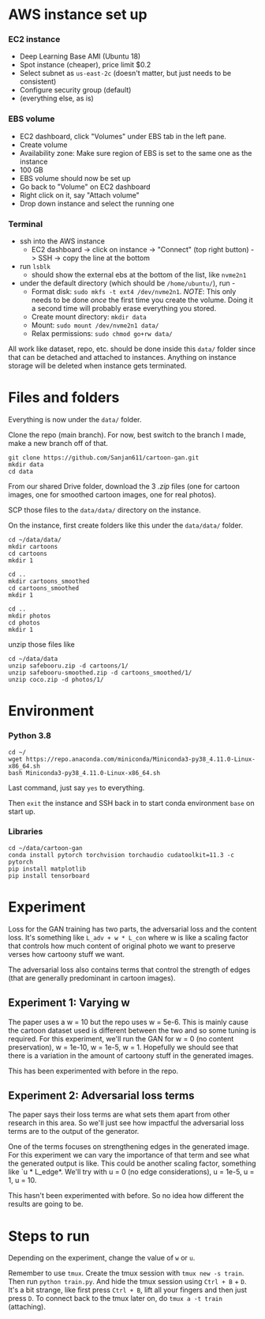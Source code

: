 # AWS instance set up

### EC2 instance
- Deep Learning Base AMI (Ubuntu 18)
- Spot instance (cheaper), price limit $0.2
- Select subnet as `us-east-2c` (doesn't matter, but just needs to be consistent)
- Configure security group (default)
- (everything else, as is)

### EBS volume
- EC2 dashboard, click "Volumes" under EBS tab in the left pane.
- Create volume
- Availability zone: Make sure region of EBS is set to the same one as the instance
- 100 GB
- EBS volume should now be set up
- Go back to "Volume" on EC2 dashboard
- Right click on it, say "Attach volume"
- Drop down instance and select the running one

### Terminal
- ssh into the AWS instance
    - EC2 dashboard -> click on instance -> "Connect" (top right button) -> SSH -> copy the line at the bottom
- run `lsblk`
    - should show the external ebs at the bottom of the list, like `nvme2n1`
- under the default directory (which should be `/home/ubuntu/`), run - 
    - Format disk: `sudo mkfs -t ext4 /dev/nvme2n1`. *NOTE*: This only needs to be done *once* the first time you create the volume. Doing it a second time will probably erase everything you stored.
    - Create mount directory: `mkdir data`
    - Mount: `sudo mount /dev/nvme2n1 data/`
    - Relax permissions: `sudo chmod go+rw data/`

All work like dataset, repo, etc. should be done inside this `data/` folder since that can be detached and attached to instances. Anything on instance storage will be deleted when instance gets terminated.

# Files and folders
Everything is now under the `data/` folder.

Clone the repo (main branch). For now, best switch to the branch I made, make a new branch off of that.

```
git clone https://github.com/Sanjan611/cartoon-gan.git
mkdir data
cd data
```

From our shared Drive folder, download the 3 *.zip* files (one for cartoon images, one for smoothed cartoon images, one for real photos). 

SCP those files to the `data/data/` directory on the instance. 

On the instance, first create folders like this under the `data/data/` folder.
```
cd ~/data/data/
mkdir cartoons
cd cartoons
mkdir 1

cd ..
mkdir cartoons_smoothed
cd cartoons_smoothed
mkdir 1

cd ..
mkdir photos
cd photos
mkdir 1

```

unzip those files like
```
cd ~/data/data
unzip safebooru.zip -d cartoons/1/
unzip safebooru-smoothed.zip -d cartoons_smoothed/1/
unzip coco.zip -d photos/1/
```

# Environment

### Python 3.8

```
cd ~/
wget https://repo.anaconda.com/miniconda/Miniconda3-py38_4.11.0-Linux-x86_64.sh
bash Miniconda3-py38_4.11.0-Linux-x86_64.sh
```
Last command, just say `yes` to everything.

Then `exit` the instance and SSH back in to start conda environment `base` on start up.
### Libraries
```
cd ~/data/cartoon-gan
conda install pytorch torchvision torchaudio cudatoolkit=11.3 -c pytorch
pip install matplotlib
pip install tensorboard
```

# Experiment

Loss for the GAN training has two parts, the adversarial loss and the content loss. It's something like `L_adv + w * L_con` where w is like a scaling factor that controls how much content of original photo we want to preserve verses how cartoony stuff we want. 

The adversarial loss also contains terms that control the strength of edges (that are generally predominant in cartoon images). 

## Experiment 1: Varying w
The paper uses a w = 10 but the repo uses w = 5e-6. This is mainly cause the cartoon dataset used is different between the two and so some tuning is required. For this experiment, we'll run the GAN for w = 0 (no content preservation), w = 1e-10, w = 1e-5, w = 1. Hopefully we should see that there is a variation in the amount of cartoony stuff in the generated images.

This has been experimented with before in the repo.


## Experiment 2: Adversarial loss terms
The paper says their loss terms are what sets them apart from other research in this area. So we'll just see how impactful the adversarial loss terms are to the output of the generator. 

One of the terms focuses on strengthening edges in the generated image. For this experiment we can vary the importance of that term and see what the generated output is like. This could be another scaling factor, something like `u * L_edge*.
We'll try with u = 0 (no edge considerations), u = 1e-5, u = 1, u = 10. 

This hasn't been experimented with before. So no idea how different the results are going to be.

# Steps to run

Depending on the experiment, change the value of `w` or `u`.

Remember to use `tmux`. Create the tmux session with `tmux new -s train`. Then run `python train.py`. And hide the tmux session using `Ctrl + B` + `D`. It's a bit strange, like first press `Ctrl + B`, lift all your fingers and then just press `D`. To connect back to the tmux later on, do `tmux a -t train` (attaching).









